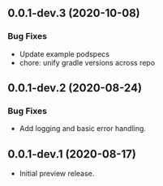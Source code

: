 ## 0.0.1-dev.3 (2020-10-08)

### Bug Fixes

* Update example podspecs
* chore: unify gradle versions across repo

## 0.0.1-dev.2 (2020-08-24)

### Bug Fixes

* Add logging and basic error handling.

## 0.0.1-dev.1 (2020-08-17)

* Initial preview release.
